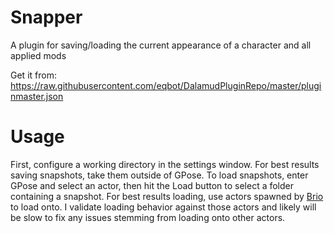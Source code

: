 # Snapper
A plugin for saving/loading the current appearance of a character and all applied mods

Get it from: https://raw.githubusercontent.com/eqbot/DalamudPluginRepo/master/pluginmaster.json

# Usage
First, configure a working directory in the settings window.
For best results saving snapshots, take them outside of GPose.
To load snapshots, enter GPose and select an actor, then hit the Load button to select a folder containing a snapshot.
For best results loading, use actors spawned by [Brio](https://github.com/AsgardXIV/Brio) to load onto. I validate loading behavior against those actors and likely will be slow to fix any issues stemming from loading onto other actors.
